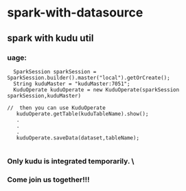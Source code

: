 # spark-with-datasource

## spark with kudu util

### uage:
```
  SparkSession sparkSession = SparkSession.builder().master("local").getOrCreate();
  String kuduMaster = "kuduMaster:7051";
  KuduOperate kuduOperate = new KuduOperate(sparkSession sparkSession,kuduMaster)
  
//  then you can use KuduOperate
   kuduOperate.getTable(kuduTableName).show();
   .
   .
   .
   kuduOperate.saveData(dataset,tableName);
  
```

### Only kudu is integrated temporarily. \
### Come join us together!!!

